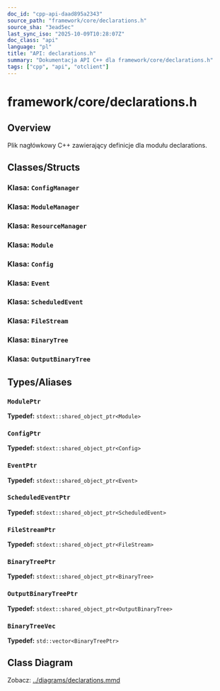 ```yaml
---
doc_id: "cpp-api-daad895a2343"
source_path: "framework/core/declarations.h"
source_sha: "3ead5ec"
last_sync_iso: "2025-10-09T10:28:07Z"
doc_class: "api"
language: "pl"
title: "API: declarations.h"
summary: "Dokumentacja API C++ dla framework/core/declarations.h"
tags: ["cpp", "api", "otclient"]
---
```


# framework/core/declarations.h

## Overview

Plik nagłówkowy C++ zawierający definicje dla modułu declarations.

## Classes/Structs

### Klasa: `ConfigManager`

### Klasa: `ModuleManager`

### Klasa: `ResourceManager`

### Klasa: `Module`

### Klasa: `Config`

### Klasa: `Event`

### Klasa: `ScheduledEvent`

### Klasa: `FileStream`

### Klasa: `BinaryTree`

### Klasa: `OutputBinaryTree`

## Types/Aliases

### `ModulePtr`

**Typedef:** `stdext::shared_object_ptr<Module>`

### `ConfigPtr`

**Typedef:** `stdext::shared_object_ptr<Config>`

### `EventPtr`

**Typedef:** `stdext::shared_object_ptr<Event>`

### `ScheduledEventPtr`

**Typedef:** `stdext::shared_object_ptr<ScheduledEvent>`

### `FileStreamPtr`

**Typedef:** `stdext::shared_object_ptr<FileStream>`

### `BinaryTreePtr`

**Typedef:** `stdext::shared_object_ptr<BinaryTree>`

### `OutputBinaryTreePtr`

**Typedef:** `stdext::shared_object_ptr<OutputBinaryTree>`

### `BinaryTreeVec`

**Typedef:** `std::vector<BinaryTreePtr>`

## Class Diagram

Zobacz: [../diagrams/declarations.mmd](../diagrams/declarations.mmd)
